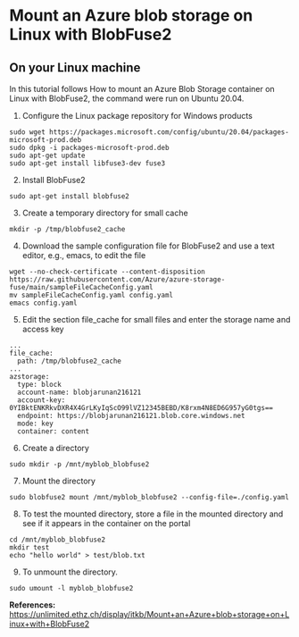 # Mount an Azure blob storage on Linux with BlobFuse2

## On your Linux machine
In this tutorial follows How to mount an Azure Blob Storage container on Linux with BlobFuse2, the command were run on Ubuntu 20.04.

1. Configure the Linux package repository for Windows products
```console
sudo wget https://packages.microsoft.com/config/ubuntu/20.04/packages-microsoft-prod.deb
sudo dpkg -i packages-microsoft-prod.deb
sudo apt-get update
sudo apt-get install libfuse3-dev fuse3
```
2. Install BlobFuse2
```console
sudo apt-get install blobfuse2
```
3. Create a temporary directory for small cache
```console
mkdir -p /tmp/blobfuse2_cache
```
4. Download the sample configuration file for BlobFuse2 and use a text editor, e.g., emacs, to edit the file
```console
wget --no-check-certificate --content-disposition https://raw.githubusercontent.com/Azure/azure-storage-fuse/main/sampleFileCacheConfig.yaml
mv sampleFileCacheConfig.yaml config.yaml
emacs config.yaml
```
5. Edit the section file_cache for small files and enter the storage name and access key
```console
...
file_cache:
  path: /tmp/blobfuse2_cache
...
azstorage:
  type: block
  account-name: blobjarunan216121
  account-key: 0YIBktENKRkvDXR4X4GrLKyIqScO99lVZ12345BEBD/K8rxm4N8ED6G957yG0tgs==
  endpoint: https://blobjarunan216121.blob.core.windows.net
  mode: key
  container: content
```
6. Create a directory
```console
sudo mkdir -p /mnt/myblob_blobfuse2
```
7. Mount the directory
```console
sudo blobfuse2 mount /mnt/myblob_blobfuse2 --config-file=./config.yaml
```
8. To test the mounted directory, store a file in the mounted directory and see if it appears in the container on the portal
```console
cd /mnt/myblob_blobfuse2
mkdir test
echo "hello world" > test/blob.txt
```
9. To unmount the directory.
```console
sudo umount -l myblob_blobfuse2
```

**References:**  
https://unlimited.ethz.ch/display/itkb/Mount+an+Azure+blob+storage+on+Linux+with+BlobFuse2
